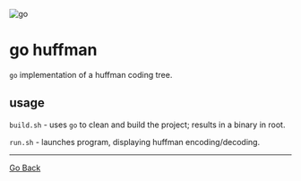 ![go](https://github.com/dgj7/huffman/actions/workflows/go-build.yml/badge.svg)
# go huffman
`go` implementation of a huffman coding tree.

## usage
`build.sh` - uses `go` to clean and build the project; results in a binary in root.

`run.sh` - launches program, displaying huffman encoding/decoding.

---
[Go Back](..)
